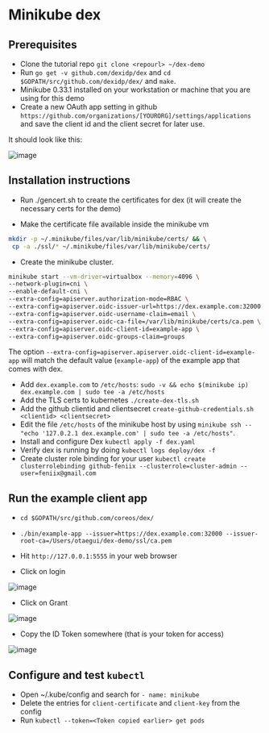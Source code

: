 # Minikube dex

## Prerequisites

* Clone the tutorial repo `git clone <repourl> ~/dex-demo`
* Run `go get -v github.com/dexidp/dex` and `cd $GOPATH/src/github.com/dexidp/dex/` and `make`.
* Minikube 0.33.1 installed on your workstation or machine that you are using
  for this demo
* Create a new OAuth app setting in github `https://github.com/organizations/[YOURORG]/settings/applications` and save the client id and the client secret for later use.

It should look like this:

![image](https://user-images.githubusercontent.com/91633/55295620-9beb0e00-53e5-11e9-8a79-725ca3560084.png)

## Installation instructions

* Run ./gencert.sh to create the certificates for dex (it will create the necessary certs for the demo)

* Make the certificate file available inside the minikube vm

```bash
mkdir -p ~/.minikube/files/var/lib/minikube/certs/ && \
 cp -a ./ssl/* ~/.minikube/files/var/lib/minikube/certs/
```

* Create the minikube cluster.

```bash
minikube start --vm-driver=virtualbox --memory=4096 \
--network-plugin=cni \
--enable-default-cni \
--extra-config=apiserver.authorization-mode=RBAC \
--extra-config=apiserver.oidc-issuer-url=https://dex.example.com:32000 \
--extra-config=apiserver.oidc-username-claim=email \
--extra-config=apiserver.oidc-ca-file=/var/lib/minikube/certs/ca.pem \
--extra-config=apiserver.oidc-client-id=example-app \
--extra-config=apiserver.oidc-groups-claim=groups
```

The option `--extra-config=apiserver.apiserver.oidc-client-id=example-app` will match the default value (`example-app`) of the example app that comes with dex.

* Add `dex.example.com` to `/etc/hosts`: `sudo -v && echo $(minikube ip) dex.example.com | sudo tee -a /etc/hosts`
* Add the TLS certs to kubernetes `./create-dex-tls.sh`
* Add the github clientid and clientsecret `create-github-credentials.sh <clientid> <clientsecret>`
* Edit the file `/etc/hosts` of the minikube host by using `minikube ssh -- "echo '127.0.2.1 dex.example.com' | sudo tee -a /etc/hosts"`.
* Install and configure Dex `kubectl apply -f dex.yaml`
* Verify dex is running by doing `kubectl logs deploy/dex -f`
* Create cluster role binding for your user `kubectl create clusterrolebinding github-feniix --clusterrole=cluster-admin --user=feniix@gmail.com`

## Run the example client app

* `cd $GOPATH/src/github.com/coreos/dex/`
* `./bin/example-app --issuer=https://dex.example.com:32000 --issuer-root-ca=/Users/otaegui/dex-demo/ssl/ca.pem`
* Hit `http://127.0.0.1:5555` in your web browser

* Click on login

![image](https://user-images.githubusercontent.com/91633/55295640-d18ff700-53e5-11e9-982b-1a57e351362d.png)

* Click on Grant

![image](https://user-images.githubusercontent.com/91633/55295700-8d512680-53e6-11e9-9b12-082e68d80402.png)

* Copy the ID Token somewhere (that is your token for access)

![image](https://user-images.githubusercontent.com/91633/55295715-b8d41100-53e6-11e9-8df4-173313095136.png)

## Configure and test `kubectl`

* Open ~/.kube/config and search for `- name: minikube`
* Delete the entries for `client-certificate` and `client-key` from the config
* Run `kubectl --token=<Token copied earlier> get pods`
